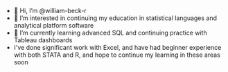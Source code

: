 - 👋 Hi, I’m @william-beck-r
- 👀 I’m interested in continuing my education in statistical languages and analytical platform software 
- 🌱 I’m currently learning advanced SQL and continuing practice with Tableau dashboards
- I've done significant work with Excel, and have had beginner experience with both STATA and R, and hope to continue my learning in these areas soon

<!---
william-beck-r/william-beck-r is a ✨ special ✨ repository because its `README.md` (this file) appears on your GitHub profile.
You can click the Preview link to take a look at your changes.
--->
